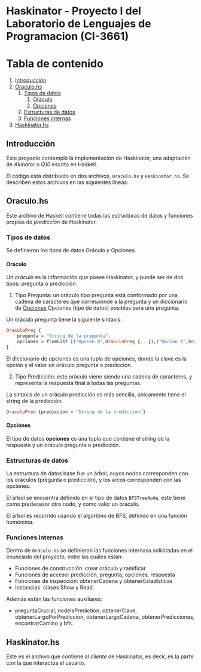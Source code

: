# Haskinator - Proyecto I del Laboratorio de Lenguajes de Programacion (CI-3661)

# Tabla de contenido

1. [Introducción](#Introduccion)
2. [Oraculo.hs](#oraculohs)
    1. [Tipos de datos](#tipos-de-datos)
        1. [Oráculo](#oráculo)
        2. [Opciones](#opciones)
    2. [Estructuras de datos](#estructuras-de-datos)
    3. [Funciones internas](#funciones-internas)
2. [Haskinator.hs](#haskinatorhs)
## Introducción

Este proyecto contempló la implementación de Haskinator, una adaptación de _Akinator_ o _Q10_ escrito en Haskell.

El código está distribuido en dos archivos, `Oraculo.hs` y `Haskinator.hs`. Se describen estos archivos en las siguientes líneas:

## Oraculo.hs

Este archivo de Haskell contiene todas las estructuras de datos y funciones propias de _predicción_ de Haskinator.

### Tipos de datos

Se definieron los tipos de datos Oráculo y Opciones.

#### Oráculo

Un *oráculo* es la información que posee Haskinator, y puede ser de dos tipos: pregunta o predicción.

1. Tipo Pregunta: un oráculo tipo pregunta está conformado por una cadena de caracteres que corresponde a la pregunta y un diccionario de [Opciones](####Opciones) Opciones (tipo de datos) posibles para una pregunta.

Un oráculo pregunta tiene la siguiente sintaxis:

```haskell
OraculoPreg {
    pregunta = "String de la pregunta", 
    opciones = fromList [("Opción_0",OraculoPreg {...}),("Opción_1",OraculoPreg {...}),...,("Opción_k", OraculoPred {...} )]
}
```

El diccionario de opciones es una tupla de opciones, donde la clave es la opción y el valor un oráculo pregunta o predicción.

2. Tipo Predicción: este oráculo viene siendo una cadena de caracteres, y representa la respuestá final a todas las preguntas.

La sintaxis de un oráculo predicción es más sencilla, únicamente tiene el string de la predicción.

```haskell
OraculoPred {prediccion = "String de la predicción"}
``` 
#### Opciones

El tipo de datos **opciones** es una tupla que contiene el string de la respuesta y un oráculo pregunta o predicción.

### Estructuras de datos

La estructura de datos base fue un árbol, cuyos nodos corresponden con los oráculos (pregunta o predicción), y los arcos corresponden con las opciones.

El árbol se encuentra definido en el tipo de datos `BFSTreeNode`, este tiene como predecesor otro nodo, y como valor un oráculo.

El árbol es recorrido usando el algoritmo de BFS, definido en una función homónima.

### Funciones internas

Dentro de `Oráculo.hs` se definieron las funciones internasa solicitadas en el enunciado del proyecto, entre las cuales están:

- Funciones de construcción: crear oráculo y ramificar
- Funciones de acceso: predicción, pregunta, opciones, respuesta
- Funciones de inspección: obtenerCadena y obtenerEstadísticas
- Instancias: clases Show y Read.

Además están las funciones auxiliares:

- preguntaCrucial, nodeIsPrediction, obtenerClave, obtenerLargoPorPrediccion, obtenerLargoCadena, obtenerPredicciones, encontrarCamino y bfs.


## Haskinator.hs

Este es el archivo que contiene al _cliente_ de Haskinator, es decir, es la parte con la que interactúa el usuario. 

